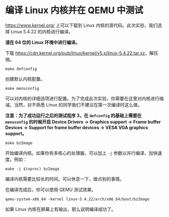 # 编译 Linux 内核并在 QEMU 中测试

<https://www.kernel.org/> 上可以下载到 Linux 内核的源代码。此次实验，我们选择 Linux 5.4.22 的内核进行编译。

**请在 64 位的 Linux 环境中进行编译。**

下载 <https://cdn.kernel.org/pub/linux/kernel/v5.x/linux-5.4.22.tar.xz>，解压缩。

```shell
make defconfig
```

创建默认内核配置。

```shell
make menuconfig
```

可以对内核的详细选项进行配置。为了完成此次实验，你需要在这里对内核进行缩减。当然，对不熟悉 Linux 的同学我们不建议在第一次编译时这么做。

**注意：为了成功运行之后的测试程序 3，在 `defconfig` 的基础上需要在 `menuconfig` 的时候开启 Device Drivers -> Graphics support -> Frame buffer Devices -> Support for frame buffer devices -> VESA VGA graphics support。**

```shell
make bzImage
```

开始编译内核。如果你有多核心的处理器，可以加上 `-j` 参数以并行编译，加快速度。例如：

```shell
make -j $(nproc) bzImage
```

编译内核需要比较长的时间。可以休息一下，做点别的事情。

在编译完成后，你可以使用 QEMU 测试效果。

```shell
qemu-system-x86_64 -kernel linux-5.4.22/arch/x86_64/boot/bzImage
```

如果 Linux 内核在屏幕上有输出，那么说明编译成功了。
